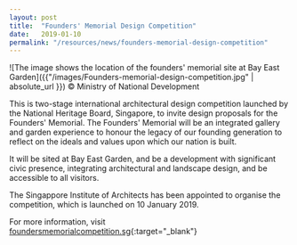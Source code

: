 ```yaml
---
layout: post
title:  "Founders' Memorial Design Competition"
date:   2019-01-10
permalink: "/resources/news/founders-memorial-design-competition"
---
```

![The image shows the location of the founders' memorial site at Bay East Garden]({{"/images/Founders-memorial-design-competition.jpg" | absolute_url }})
© Ministry of National Development

This is two-stage international architectural design competition launched by the National Heritage Board, Singapore, to invite design proposals for the Founders' Memorial. The Founders' Memorial will be an integrated gallery and garden experience to honour the legacy of our founding generation to reflect on the ideals and values upon which our nation is built. 

It will be sited at Bay East Garden, and be a development with significant civic presence, integrating architectural and landscape design, and be accessible to all visitors. 

The Singappore Institute of Architects has been appointed to organise the competition, which is launched on 10 January 2019.

For more information, visit [foundersmemorialcompetition.sg](https://foundersmemorialcompetition.sg){:target="_blank"} 


